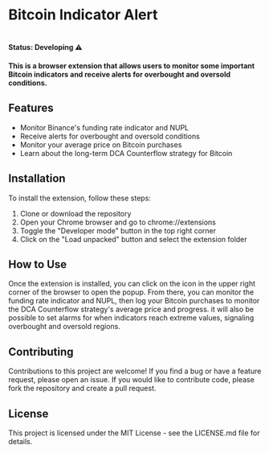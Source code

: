 <h1>Bitcoin Indicator Alert<h1>

#### Status: Developing ⚠️

#### This is a browser extension that allows users to monitor some important Bitcoin indicators and receive alerts for overbought and oversold conditions.

## Features
+ Monitor Binance's funding rate indicator and NUPL
+ Receive alerts for overbought and oversold conditions
+ Monitor your average price on Bitcoin purchases
+ Learn about the long-term DCA Counterflow strategy for Bitcoin 

## Installation
To install the extension, follow these steps:
1. Clone or download the repository
2. Open your Chrome browser and go to chrome://extensions
3. Toggle the "Developer mode" button in the top right corner
4. Click on the "Load unpacked" button and select the extension folder

## How to Use
Once the extension is installed, you can click on the icon in the upper right corner of the browser to open the popup. From there, you can monitor the funding rate indicator and NUPL, then log your Bitcoin purchases to monitor the DCA Counterflow strategy's average price and progress. it will also be possible to set alarms for when indicators reach extreme values, signaling overbought and oversold regions.

## Contributing
Contributions to this project are welcome! If you find a bug or have a feature request, please open an issue. If you would like to contribute code, please fork the repository and create a pull request.

## License
This project is licensed under the MIT License - see the LICENSE.md file for details.
